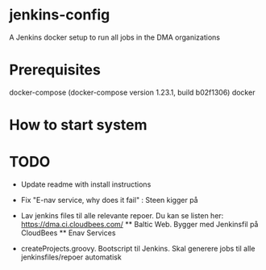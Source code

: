 # jenkins-config
A Jenkins docker setup to run all jobs in the DMA organizations

# Prerequisites
docker-compose (docker-compose version 1.23.1, build b02f1306)
docker


# How to start system



# TODO

* Update readme with install instructions
* Fix "E-nav service, why does it fail" : Steen kigger på
* Lav jenkins files til alle relevante repoer. Du kan se listen her: https://dma.ci.cloudbees.com/
** Baltic Web. Bygger med Jenkinsfil på CloudBees
** Enav Services

* createProjects.groovy. Bootscript til Jenkins. Skal generere jobs til alle jenkinsfiles/repoer automatisk

